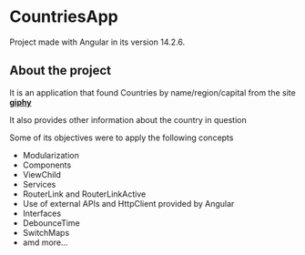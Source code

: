 # CountriesApp

Project made with Angular in its version 14.2.6.

## About the project

<p>It is an application that found Countries by name/region/capital from the site <a href="https://restcountries.com/"><b>giphy</b></a></p>
<p>It also provides other information about the country in question</p>


Some of its objectives were to apply the following concepts
<ul>
    <li>Modularization</li>
    <li>Components</li>
    <li>ViewChild</li>
    <li>Services</li>
    <li>RouterLink and RouterLinkActive</li>
    <li>Use of external APIs and HttpClient provided by Angular</li>
    <li>Interfaces</li>
    <li>DebounceTime</li>
    <li>SwitchMaps</li>
    <li>amd more...</li>
</ul>
